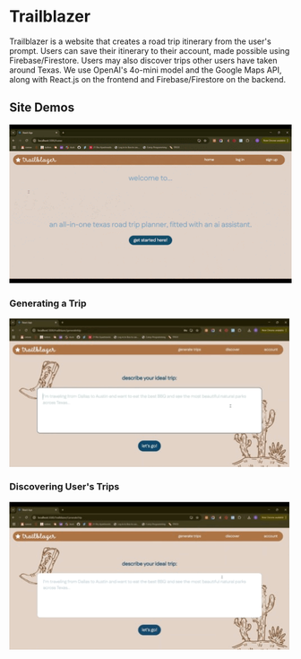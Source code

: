 # Trailblazer

Trailblazer is a website that creates a road trip itinerary from the user's prompt. Users can save their itinerary to their account, made possible using Firebase/Firestore. Users may also discover trips other users have taken around Texas. We use OpenAI's 4o-mini model and the Google Maps API, along with React.js on the frontend and Firebase/Firestore on the backend.

## Site Demos
![til](misc/trailblazer_home.gif)
### Generating a Trip 
![til](misc/trailblazer_generate_trip.gif)
### Discovering User's Trips
![til](misc/trailblazer_discover.gif)